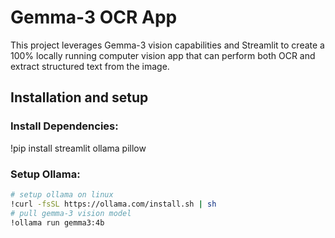 # Gemma-3 OCR App

This project leverages Gemma-3 vision capabilities and Streamlit to create a 100% locally running computer vision app that can perform both OCR and extract structured text from the image.

## Installation and setup
### Install Dependencies:

!pip install streamlit ollama pillow

### Setup Ollama:
```sh
# setup ollama on linux
!curl -fsSL https://ollama.com/install.sh | sh
# pull gemma-3 vision model
!ollama run gemma3:4b


